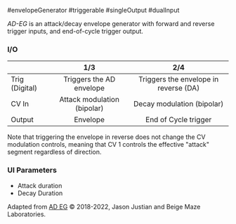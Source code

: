 #envelopeGenerator #triggerable #singleOutput #dualInput

*AD-EG* is an attack/decay envelope generator with forward and reverse trigger inputs, and end-of-cycle trigger output.

### I/O

|                |             1/3             |                  2/4                  |
| -------------- | :-------------------------: | :-----------------------------------: |
| Trig (Digital) |  Triggers the AD envelope   | Triggers the envelope in reverse (DA) |
| CV In          | Attack modulation (bipolar) |      Decay modulation (bipolar)       |
| Output         |          Envelope           |         End of Cycle trigger          |


Note that triggering the envelope in reverse does not change the CV modulation controls, meaning that CV 1 controls the effective "attack" segment regardless of direction.

### UI Parameters
* Attack duration
* Decay Duration 


Adapted from [AD EG](https://github.com/Chysn/O_C-HemisphereSuite/wiki/AD-EG) © 2018-2022, Jason Justian and Beige Maze Laboratories. 